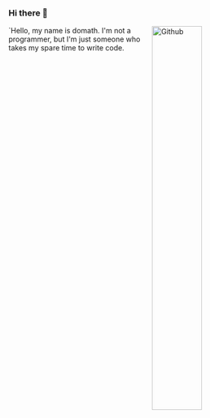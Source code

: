 ### Hi there 👋

<img width="44%" align="right" alt="Github" src="https://data.whicdn.com/images/85943829/original.png"/>
`Hello, my name is domath. I'm not a programmer, but I'm just someone who takes my spare time to write code.
